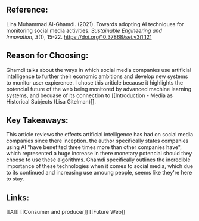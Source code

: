 ## Reference:
Lina Muhammad Al-Ghamdi. (2021). Towards adopting AI techniques for monitoring social media activities. _Sustainable Engineering and Innovation,_ _3_(1), 15-22. https://doi.org/10.37868/sei.v3i1.121

## Reason for Choosing:
Ghamdi talks about the ways in which social media companies use artificial intelligence to further their economic ambitions and develop new systems to monitor user expierence. I chose this ariticle because it highlights the potencial future of the web being monitored by advanced machine learning systems, and becuase of its connection to [[Introduction - Media as Historical Subjects (Lisa Gitelman)]].

## Key Takeaways:
This article reviews the effects artificial intelligence has had on social media companies since there inception. the author specifically states companies using AI "have benefited three times
more than other companies have", which represented a huge increase in there monetary potencial should they choose to use these algorithms. Ghamdi specifically outlines the incredible importance of these technologies when it comes to social media, which due to its continued and increasing use amoung people, seems like they're here to stay. 

## Links:
[[AI]]
[[Consumer and producer]]
[[Future Web]]